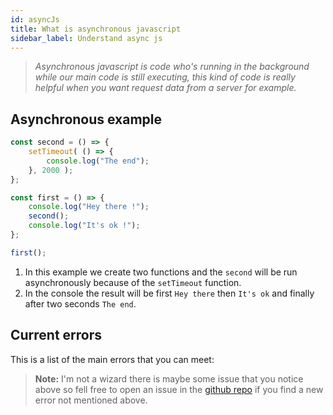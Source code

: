 ```yaml
---
id: asyncJs
title: What is asynchronous javascript
sidebar_label: Understand async js
---
```

>*Asynchronous javascript is code who's running in the background while our main code is still executing, this kind of code is really helpful when you want request data from a server for example.*

## Asynchronous example
```js
const second = () => {
    setTimeout( () => {
        console.log("The end");
    }, 2000 );
};

const first = () => {
    console.log("Hey there !");
    second();
    console.log("It's ok !");
};

first();
```
1. In this example we create two functions and the `second` will be run asynchronously because of the `setTimeout` function.
2. In the console the result will be first `Hey there` then `It's ok` and finally after two seconds `The end`.

## Current errors
This is a list of the main errors that you can meet:
> **Note:** I'm not a wizard there is maybe some issue that you notice above so fell free to open an issue in the [github repo](https://github.com/luctst/learn-javascript) if you find a new error not mentioned above.
